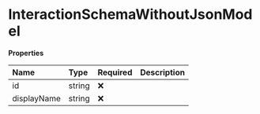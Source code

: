 # InteractionSchemaWithoutJsonModel

**Properties**

| Name        | Type   | Required | Description |
| :---------- | :----- | :------- | :---------- |
| id          | string | ❌       |             |
| displayName | string | ❌       |             |

<!-- This file was generated by liblab | https://liblab.com/ -->
